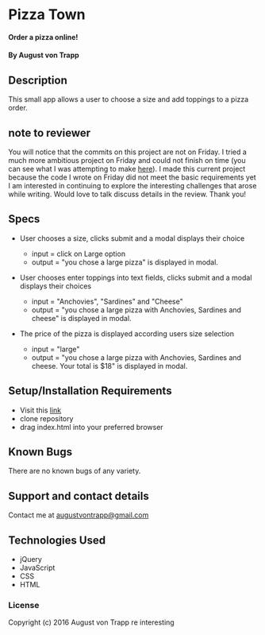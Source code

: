 # Pizza Town

#### Order a pizza online!

#### By August von Trapp

## Description

This small app allows a user to choose a size and add toppings to a pizza order.

## note to reviewer
  You will notice that the commits on this project are not on Friday. I tried a much more ambitious project on Friday and could not finish on time (you can see what I was attempting to make [here](https://github.com/augustinevt/logistic-pizza-app)). I made this current project because the code I wrote on Friday did not meet the basic requirements yet I am interested in continuing to explore the interesting challenges that arose while writing. Would love to talk discuss details in the review. Thank you! 

## Specs

  * User chooses a size, clicks submit and a modal displays their choice
    * input = click on Large option
    * output = "you chose a large pizza" is displayed in modal.


  * User chooses enter toppings into text fields, clicks submit and a modal displays their choices
    * input = "Anchovies", "Sardines" and "Cheese"
    * output = "you chose a large pizza with Anchovies, Sardines and cheese" is displayed in modal.



  * The price of the pizza is displayed according users size selection
    * input = "large"
    * output = "you chose a large pizza with Anchovies, Sardines and cheese. Your total is $18" is displayed in modal.

## Setup/Installation Requirements

* Visit this [link](http://augustinevt.github.io/pizza)
* clone repository
* drag index.html into your preferred browser

## Known Bugs

There are no known bugs of any variety.

## Support and contact details

Contact me at augustvontrapp@gmail.com

## Technologies Used

* jQuery
* JavaScript
* CSS
* HTML

### License

Copyright (c) 2016 August von Trapp
re interesting
